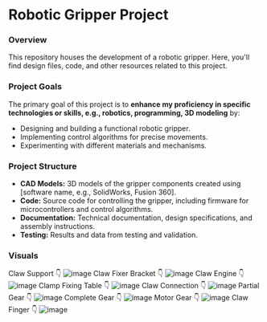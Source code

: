 # Robotic Gripper Project

### Overview
This repository houses the development of a robotic gripper. Here, you'll find design files, code, and other resources related to this project.

### Project Goals
The primary goal of this project is to **enhance my proficiency in specific technologies or skills, e.g., robotics, programming, 3D modeling** by:

* Designing and building a functional robotic gripper.
* Implementing control algorithms for precise movements.
* Experimenting with different materials and mechanisms.

### Project Structure
* **CAD Models:** 3D models of the gripper components created using [software name, e.g., SolidWorks, Fusion 360].
* **Code:** Source code for controlling the gripper, including firmware for microcontrollers and control algorithms.
* **Documentation:** Technical documentation, design specifications, and assembly instructions.
* **Testing:** Results and data from testing and validation.

### Visuals
Claw Support 👇
![image](https://github.com/user-attachments/assets/25bdfde8-34f0-43e3-b3d1-4efd7d4ca553)
Claw Fixer Bracket 👇
![image](https://github.com/user-attachments/assets/8391e229-64e7-43b0-840a-474fbc9da8b3)
Claw Engine 👇
![image](https://github.com/user-attachments/assets/258ca0ac-8efd-4b3c-9e68-0f9035309a29)
Clamp Fixing Table 👇
![image](https://github.com/user-attachments/assets/e38bec9e-dd63-4d03-b20a-111ab7f55c4e)
Claw Connection 👇
![image](https://github.com/user-attachments/assets/6ef5eca3-bed9-4e5e-bb8b-9177b22dac8e)
Partial Gear 👇
![image](https://github.com/user-attachments/assets/cb365231-2dd7-4ac7-b756-fda4b7e687bd)
Complete Gear 👇
![image](https://github.com/user-attachments/assets/182dc87a-17ac-4219-b543-734892268e1b)
Motor Gear 👇
![image](https://github.com/user-attachments/assets/2f501ddd-b0e2-4604-bb10-9aff5a862eb1)
Claw Finger 👇
![image](https://github.com/user-attachments/assets/a4501a42-efc9-4a2d-a0ad-170c0b076770)









